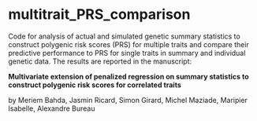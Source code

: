 # multitrait_PRS_comparison
Code for analysis of actual and simulated genetic summary statistics to construct polygenic risk scores (PRS) for multiple traits and compare their predictive performance to PRS for single traits in summary and individual genetic data. The results are reported in the manuscript:

**Multivariate extension of penalized regression on summary statistics to construct polygenic risk scores for correlated traits**

by Meriem Bahda, Jasmin Ricard, Simon Girard, Michel Maziade, Maripier Isabelle, Alexandre Bureau


